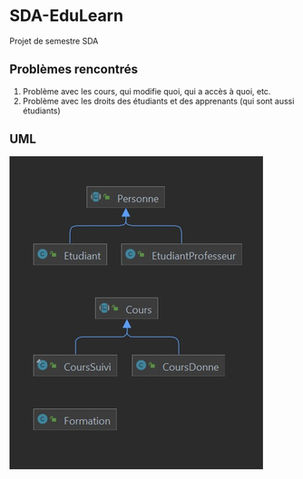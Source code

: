 # SDA-EduLearn
Projet de semestre SDA

## Problèmes rencontrés
<ol>
  <li> Problème avec les cours, qui modifie quoi, qui a accès à quoi, etc. </li>
  <li> Problème avec les droits des étudiants et des apprenants (qui sont aussi étudiants) </li>
</ol>

## UML
![UML](./UML_EduLearn.jpg)